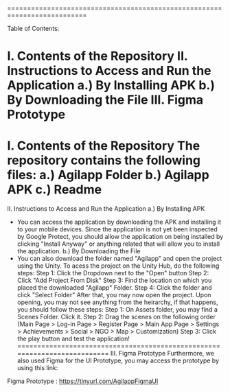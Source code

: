 ==========================================================================

Table of Contents:

I. Contents of the Repository
II. Instructions to Access and Run the Application
a.) By Installing APK
b.) By Downloading the File
III. Figma Prototype
==========================================================================

I. Contents of the Repository
The repository contains the following files:
a.) Agilapp Folder
b.) Agilapp APK
c.) Readme
==========================================================================

II. Instructions to Access and Run the Application
a.) By Installing APK
- You can access the application by downloading the APK and installing it to your mobile devices. Since the application is not yet been inspected by Google Protect, you should allow the application on being installed by clicking "Install Anyway" or anything related that will allow you to install the application.
b.) By Downloading the File
- You can also download the folder named "Agilapp" and open the project using the Unity. To acess the project on the Unity Hub, do the following steps:
Step 1: Click the Dropdown next to the "Open" button
Step 2: Click "Add Project From Disk"
Step 3: Find the location on which you placed the downloaded "Agilapp" Folder.
Step 4: Click the folder and click "Select Folder"
After that, you may now open the project. Upon opening, you may not see anything from the heirarchy, if that happens, you should follow these steps:
Step 1: On Assets folder, you may find a Scenes Folder. Click it.
Step 2: Drag the scenes on the following order (Main Page > Log-in Page > Register Page > Main App Page > Settings > Achievements > Social > NGO > Map > Customization)
Step 3: Click the play button and test the application!
==========================================================================
III. Figma Prototype
Furthermore, we also used Figma for the UI Prototype, you may access the prototype by using this link:

Figma Prototype : https://tinyurl.com/AgilappFigmaUI
